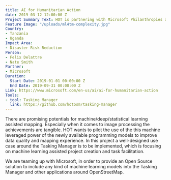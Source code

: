 ```yaml
---
title: AI for Humanitarian Action
date: 2019-03-12 12:00:00 Z
Project Summary Text: HOT is partnering with Microsoft Philanthropies and Bing Maps to build a Machine Learing assisted worklfow into the Tasking Manager application in order to enhance the project creation process and mapping experience.
Feature Image: "/uploads/ml4tm-complexity.jpg"
Country:
- Tanzania
- Uganda
Impact Area:
- Disaster Risk Reduction
Person:
- Felix Delattre
- Nate Smith
Partner:
- Microsoft
Duration:
  Start Date: 2019-01-01 00:00:00 Z
  End Date: 2019-09-31 00:00:00 Z
Link: https://www.microsoft.com/en-us/ai/ai-for-humanitarian-action
Tools:
- tool: Tasking Manager
  link: https://github.com/hotosm/tasking-manager
---
```


There are promising potentials for machine/deep/statistical learning assisted mapping. Especially when it comes to image processing the achievements are tangible. HOT wants to pilot the use of the this machine leveraged power of the newly available programming models to improve data quality and mapping experience. In this project a well-designed use case around the Tasking Manager is to be implemented, which is focusing on machine learning assisted project creation and task facilitation.

We are teaming up with Microsoft, in order to provide an Open Source solution to include any kind of machine learning models into the Tasking Manager and other applications around OpenStreetMap.